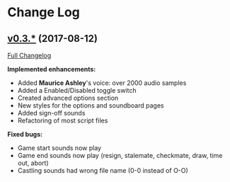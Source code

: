 # Change Log

## [v0.3.*](https://github.com/vincentsimard/dmitlichess#) (2017-08-12)
[Full Changelog](https://github.com/vincentsimard/dmitlichess#)

**Implemented enhancements:**

- Added **Maurice Ashley**'s voice: over 2000 audio samples
- Added a Enabled/Disabled toggle switch
- Created advanced options section
- New styles for the options and soundboard pages
- Added sign-off sounds
- Refactoring of most script files

**Fixed bugs:**

- Game start sounds now play
- Game end sounds now play (resign, stalemate, checkmate, draw, time out, abort)
- Castling sounds had wrong file name (0-0 instead of O-O)
